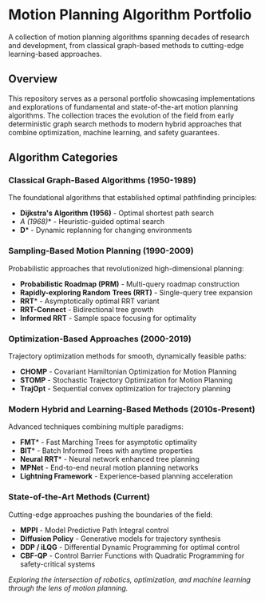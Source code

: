 # Motion Planning Algorithm Portfolio

A collection of motion planning algorithms spanning decades of research and development, from classical graph-based methods to cutting-edge learning-based approaches.

## Overview

This repository serves as a personal portfolio showcasing implementations and explorations of fundamental and state-of-the-art motion planning algorithms. The collection traces the evolution of the field from early deterministic graph search methods to modern hybrid approaches that combine optimization, machine learning, and safety guarantees.

## Algorithm Categories

### Classical Graph-Based Algorithms (1950-1989)
The foundational algorithms that established optimal pathfinding principles:
- **Dijkstra's Algorithm (1956)** - Optimal shortest path search
- **A* (1968)** - Heuristic-guided optimal search
- **D*** - Dynamic replanning for changing environments

### Sampling-Based Motion Planning (1990-2009)
Probabilistic approaches that revolutionized high-dimensional planning:
- **Probabilistic Roadmap (PRM)** - Multi-query roadmap construction
- **Rapidly-exploring Random Trees (RRT)** - Single-query tree expansion
- **RRT*** - Asymptotically optimal RRT variant
- **RRT-Connect** - Bidirectional tree growth
- **Informed RRT** - Sample space focusing for optimality

### Optimization-Based Approaches (2000-2019)
Trajectory optimization methods for smooth, dynamically feasible paths:
- **CHOMP** - Covariant Hamiltonian Optimization for Motion Planning
- **STOMP** - Stochastic Trajectory Optimization for Motion Planning
- **TrajOpt** - Sequential convex optimization for trajectory planning

### Modern Hybrid and Learning-Based Methods (2010s-Present)
Advanced techniques combining multiple paradigms:
- **FMT*** - Fast Marching Trees for asymptotic optimality
- **BIT*** - Batch Informed Trees with anytime properties
- **Neural RRT*** - Neural network enhanced tree planning
- **MPNet** - End-to-end neural motion planning networks
- **Lightning Framework** - Experience-based planning acceleration

### State-of-the-Art Methods (Current)
Cutting-edge approaches pushing the boundaries of the field:
- **MPPI** - Model Predictive Path Integral control
- **Diffusion Policy** - Generative models for trajectory synthesis
- **DDP / iLQG** - Differential Dynamic Programming for optimal control
- **CBF-QP** - Control Barrier Functions with Quadratic Programming for safety-critical systems


*Exploring the intersection of robotics, optimization, and machine learning through the lens of motion planning.*